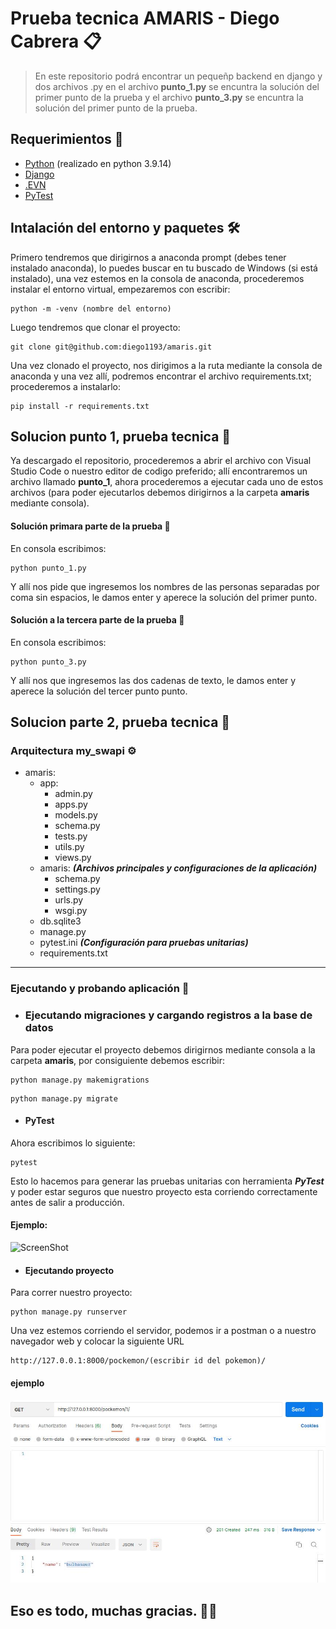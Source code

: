 # Prueba tecnica AMARIS - Diego Cabrera 📋

> En este repositorio podrá encontrar un pequeñp backend en django y dos archivos .py en el archivo **punto_1.py** se encuntra la solución del primer punto de la prueba y el archivo **punto_3.py** se encuntra la solución del primer punto de la prueba.

## Requerimientos 📔
* [Python](https://www.python.org/) (realizado en python 3.9.14)
* [Django](https://github.com/django/django)
* [.EVN](https://github.com/theskumar/python-dotenv)
* [PyTest](https://docs.pytest.org/en/6.2.x/getting-started.html)

## Intalación del entorno y paquetes 🛠️

Primero tendremos que dirigirnos a anaconda prompt (debes tener instalado anaconda), lo puedes buscar en tu buscado de Windows (si está instalado), una vez estemos en la consola de anaconda, procederemos instalar el entorno virtual, empezaremos con escribir:
```
python -m -venv (nombre del entorno)
```

Luego tendremos que clonar el proyecto:
```
git clone git@github.com:diego1193/amaris.git
```
Una vez clonado el proyecto, nos dirigimos a la ruta mediante la consola de anaconda y una vez allí, podremos encontrar el archivo requirements.txt; procederemos a instalarlo:
```
pip install -r requirements.txt
```

## Solucion punto 1, prueba tecnica 🚀

Ya descargado el repositorio, procederemos a abrir el archivo con Visual Studio Code o nuestro editor de codigo preferido; allí encontraremos un archivo llamado **punto_1**, ahora procederemos a ejecutar cada uno de estos archivos (para poder ejecutarlos debemos dirigirnos a la carpeta **amaris** mediante consola).

#### Solución primara parte de la prueba 📝

En consola escribimos:
```
python punto_1.py
```
Y allí nos pide que ingresemos los nombres de las personas separadas por coma sin espacios, le damos enter y aperece la solución del primer punto.

#### Solución a la tercera parte de la prueba 📝

En consola escribimos:
```
python punto_3.py
```
Y allí nos que ingresemos las dos cadenas de texto, le damos enter y aperece la solución del tercer punto punto.

## Solucion parte 2, prueba tecnica 📖

### Arquitectura my_swapi ⚙️

- amaris:
    - app:
        - admin.py
        - apps.py
        - models.py
        - schema.py
        - tests.py
        - utils.py
        - views.py
    - amaris: **_(Archivos principales y configuraciones de la aplicación)_**
        - schema.py
        - settings.py
        - urls.py
        - wsgi.py
    - db.sqlite3 
    - manage.py
    - pytest.ini **_(Configuración para pruebas unitarias)_**
    - requirements.txt
***
### Ejecutando y probando aplicación 🚀

* ### Ejecutando migraciones y cargando registros a la base de datos

Para poder ejecutar el proyecto debemos dirigirnos mediante consola a la carpeta **amaris**, por consiguiente debemos escribir:
```
python manage.py makemigrations
```
```
python manage.py migrate
```

* #### PyTest

Ahora escribimos lo siguiente:
```
pytest
```
Esto lo hacemos para generar las pruebas unitarias con herramienta **_PyTest_** y poder estar seguros que nuestro proyecto esta corriendo correctamente antes de salir a producción.
#### Ejemplo:
![ScreenShot](/images/pytest1.jpg)

* #### Ejecutando proyecto
Para correr nuestro proyecto:
```
python manage.py runserver
```
Una vez estemos corriendo el servidor, podemos ir a postman o a nuestro navegador web y colocar la siguiente URL
```
http://127.0.0.1:80O0/pockemon/(escribir id del pokemon)/
```
#### ejemplo
![ScreenShot](/images/postman1.jpg)


## **__Eso es todo, muchas gracias__**. 🧑‍💻
